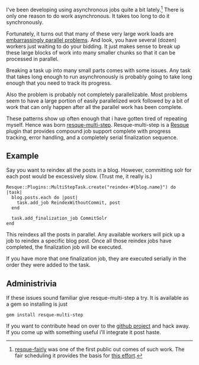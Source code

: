 I've been developing using asynchronous jobs quite a bit
lately.[^resque-fairly] There is only one reason to do work
asynchronous.  It takes too long to do it synchronously.

Fortunately, it turns out that many of these very large work loads
are [embarrassingly parallel problems][emb-para].  And look, you have
several (dozen) workers just waiting to do your bidding.  It just
makes sense to break up these large blocks of work into many smaller
chunks so that it can be processed in parallel.

Breaking a task up into many small parts comes with some issues. Any
task that takes long enough to run asynchronously is probably going to
take long enough that you need to track its progress.  

Also the problem is probably not completely parallelizable.  Most
problems seem to have a large portion of easily parallelized work
followed by a bit of work that can only happen after all the parallel
work has been complete.

These patterns show up often enough that i have gotten tired of
repeating myself.  Hence was born [resque-multi-step][].
Resque-multi-step is a [Resque][] plugin that provides compound job
support complete with progress tracking, error
handling, and a completely serial finalization sequence.

Example
-----

Say you want to reindex all the posts in a blog.  However, committing
solr for each post would be excessively slow.  (Trust me, it really is.)

    Resque::Plugins::MultiStepTask.create("reindex-#{blog.name}") do |task|
      blog.posts.each do |post|
        task.add_job ReindexWithoutCommit, post
      end
      
      task.add_finalization_job CommitSolr
    end
      
This reindexs all the posts in parallel.  Any available workers will
pick up a job to reindex a specific blog post.  Once all those reindex
jobs have completed, the finalization job will be executed.

If you have more that one finalization job, they are executed serially
in the order they were added to the task.

Administrivia 
----

If these issues sound familiar give resque-multi-step a try.  It is
available as a gem so installing is just

    gem install resque-multi-step
    
If you want to contribute head on over to the
[github project][resque-multi-step] and hack away.  If you come up
with something useful i'll integrate it post haste.


[emb-para]: http://en.wikipedia.org/wiki/Embarrassingly_parallel

[^resque-fairly]: [resque-fairly][] was one of the first public out
  comes of such work.  The fair scheduling it provides the basis for
  [this effort][resque-multi-step].

[resque-multi-step]: http://github.com/pezra/resque-multi-step
[resque-fairly]: http://github.com/pezra/resque-fairly
[resque]: http://github.com/defunkt/resque
